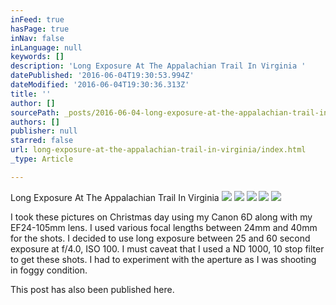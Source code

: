 ```yaml
---
inFeed: true
hasPage: true
inNav: false
inLanguage: null
keywords: []
description: 'Long Exposure At The Appalachian Trail In Virginia '
datePublished: '2016-06-04T19:30:53.994Z'
dateModified: '2016-06-04T19:30:36.313Z'
title: ''
author: []
sourcePath: _posts/2016-06-04-long-exposure-at-the-appalachian-trail-in-virginia.md
authors: []
publisher: null
starred: false
url: long-exposure-at-the-appalachian-trail-in-virginia/index.html
_type: Article

---
```

Long Exposure At The Appalachian Trail In Virginia ![](https://the-grid-user-content.s3-us-west-2.amazonaws.com/8721c686-9346-43f2-b912-e3b71178ea6b.jpg)
![](https://the-grid-user-content.s3-us-west-2.amazonaws.com/73d1a424-de01-4b08-8aa7-419a2a15d89c.jpg)
![](https://the-grid-user-content.s3-us-west-2.amazonaws.com/2d2bbf61-da17-4572-b3bc-251bcea6bf2f.jpg)
![](https://the-grid-user-content.s3-us-west-2.amazonaws.com/22b921c1-4b45-4c82-a613-20490ea84a43.jpg)
![](https://the-grid-user-content.s3-us-west-2.amazonaws.com/c91c0084-d16f-46ea-b2c4-2a0d908204fc.jpg)

I took these pictures on Christmas day using my Canon 6D along with my EF24-105mm lens. I used various focal lengths between 24mm and 40mm for the shots. I decided to use long exposure between 25 and 60 second exposure at f/4.0, ISO 100\. I must caveat that I used a ND 1000, 10 stop filter to get these shots. I had to experiment with the aperture as I was shooting in foggy condition. 

This post has also been published here.